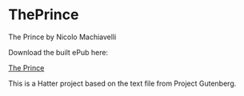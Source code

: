 ThePrince
=========

The Prince by Nicolo Machiavelli

Download the built ePub here:

<a href='https://github.com/baldmountain/PrideAndPrejudice/raw/master/Pride%20and%20Prejudice%20-%20Jane%20Austen.epub'>The Prince</a>

This is a Hatter project based on the text file from Project Gutenberg.
